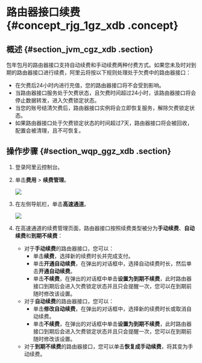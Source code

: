 # 路由器接口续费 {#concept_rjg_1gz_xdb .concept}

## 概述 {#section_jvm_cgz_xdb .section}

包年包月的路由器接口支持自动续费和手动续费两种付费方式。如果您未及时对到期的路由器接口进行续费，阿里云将按以下规则处理处于欠费中的路由器接口：

-   在欠费后24小时内进行充值，您的路由器接口将不会受到影响。
-   当路由器接口服务处于欠费状态，且欠费时间超过24小时，该路由器接口将会停止数据转发，进入欠费锁定状态。
-   当您的账号结清欠费后，路由器接口实例将会立即恢复服务，解除欠费锁定状态。
-   如果路由器接口处于欠费锁定状态的时间超过7天，路由器接口将会被回收，配置会被清理，且不可恢复。

## 操作步骤 {#section_wqp_ggz_xdb .section}

1.  登录阿里云控制台。
2.  单击**费用** \> **续费管理**。

    ![](http://static-aliyun-doc.oss-cn-hangzhou.aliyuncs.com/assets/img/13838/3921_zh-CN.png)

3.  在左侧导航栏，单击**高速通道**。

    ![](http://static-aliyun-doc.oss-cn-hangzhou.aliyuncs.com/assets/img/13838/3922_zh-CN.png)

4.  在高速通道的续费管理页面，路由器接口按照续费类型被分为**手动续费**、**自动续费**和**到期不续费**：
    -   对于**手动续费**的路由器接口，您可以：
        -   单击**续费**，选择新的续费时长并完成支付。
        -   单击**开通自动续费**，在弹出的对话框中，选择自动续费时长，然后单击**开通自动续费**。
        -   单击**不续费**，在弹出的对话框中单击**设置为到期不续费**，此时路由器接口到期后会进入欠费锁定状态并且只会提醒一次，您可以在到期前随时修改该设置。
    -   对于**自动续费**的路由器接口，您可以：
        -   单击**修改自动续费**，在弹出的对话框中，选择新的续费时长或取消自动续费。
        -   单击**不续费**，在弹出的对话框中单击**设置为到期不续费**，此时路由器接口到期后会进入欠费锁定状态并且只会提醒一次，您可以在到期前随时修改该设置。
    -   对于**到期不续费**的路由器接口，您可以单击**恢复成手动续费**，将其变为手动续费。


